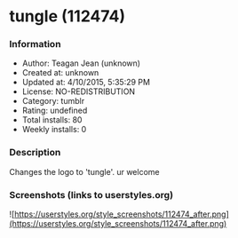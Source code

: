 # tungle (112474)

### Information
- Author: Teagan Jean (unknown)
- Created at: unknown
- Updated at: 4/10/2015, 5:35:29 PM
- License: NO-REDISTRIBUTION
- Category: tumblr
- Rating: undefined
- Total installs: 80
- Weekly installs: 0


### Description
Changes the logo to 'tungle'. ur welcome


### Screenshots (links to userstyles.org)
![https://userstyles.org/style_screenshots/112474_after.png](https://userstyles.org/style_screenshots/112474_after.png)


